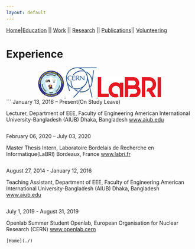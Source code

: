 ```yaml
---
layout: default
---
```


[Home](./)|[Education](./education.html) || [Work](./experience.html) || [Research](./projects.html) || [Publications](./publications.html)|| [Volunteering](./volunteering.html)

# Experience
<center>
<a href="https://www.aiub.edu/">
  <img src="/assets/img/AIUB_whole_logo.png" alt="AIUB">
</a>
<a href="https://home.cern/">
  <img src="/assets/img/cern.jpg" alt="CERN">
</a>
<a href="https://www.labri.fr">
  <img src="/assets/img/LABRI_small.png" alt="LaBRI">
</a>
</center>
```
January 13, 2016 – Present(On Study Leave)

Lecturer, Department of EEE, 
Faculty of Engineering
American International University-Bangladesh (AIUB)
Dhaka, Bangladesh
www.aiub.edu
```
```
February 06, 2020 – July 03, 2020

Master Thesis Intern, 
Laboratoire Bordelais de Recherche en Informatique(LaBRI)
Bordeaux, France
www.labri.fr
```
```
August 27, 2014 - January 12, 2016

Teaching Assistant, Department of EEE, 
Faculty of Engineering
American International University-Bangladesh (AIUB)
Dhaka, Bangladesh
www.aiub.edu
```
```
July 1, 2019 - August 31, 2019

Openlab Summer Student
Openlab, 
European Organisation for Nuclear Research (CERN) 
www.openlab.cern

```
[Home](./)
